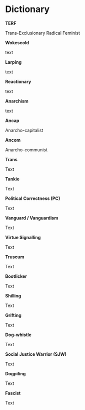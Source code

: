 # Dictionary

<b>TERF</b>

Trans-Exclusionary Radical Feminist

<b>Wokescold</b>

text

<b>Larping</b>

text

<b>Reactionary</b>

text

<b>Anarchism</b>

text

<b>Ancap</b>

Anarcho-capitalist

<b>Ancom</b>

Anarcho-communist

<b>Trans</b>

Text

<b>Tankie</b>

Text

<b>Political Correctness (PC)</b>

Text

<b>Vanguard / Vanguardism</b>

Text

<b>Virtue Signalling</b>

Text

<b>Truscum</b>

Text

<b>Bootlicker</b>

Text

<b>Shilling</b>

Text

<b>Grifting</b>

Text

<b>Dog-whistle</b>

Text

<b>Social Justice Warrior (SJW)</b>

Text

<b>Dogpiling</b>

Text

<b>Fascist</b>

Text

